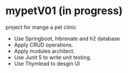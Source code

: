 # mypetV01 (in progress)
project for mange a pet clinic 
- Use Springboot, hibrenate and h2 database
- Apply CRUD operations.
- Apply modules architect.
- Use Junit 5 to write unit testing.
- Use Thymlead to desgin UI
